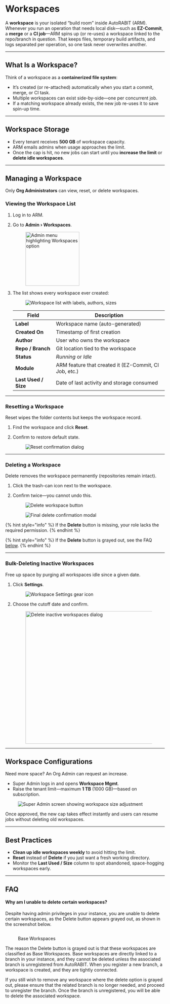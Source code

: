 # Workspaces

A **workspace** is your isolated “build room” inside AutoRABIT (ARM).\
Whenever you run an operation that needs local disk—such as **EZ-Commit**, a **merge** or a **CI job**—ARM spins up (or re-uses) a workspace linked to the repo/branch in question. That keeps files, temporary build artifacts, and logs separated per operation, so one task never overwrites another.

***

## What Is a Workspace? <a href="#what-is-workspace" id="what-is-workspace"></a>

Think of a workspace as a **containerized file system**:

* It’s created (or re-attached) automatically when you start a commit, merge, or CI task.
* Multiple workspaces can exist side-by-side—one per concurrent job.
* If a matching workspace already exists, the new job re-uses it to save spin-up time.

***

## Workspace Storage <a href="#workspace-storage" id="workspace-storage"></a>

* Every tenant receives **500 GB** of workspace capacity.
* ARM emails admins when usage approaches the limit.
* Once the cap is hit, no new jobs can start until you **increase the limit** or **delete idle workspaces**.

***

## Managing a Workspace <a href="#managing-workspace" id="managing-workspace"></a>

Only **Org Administrators** can view, reset, or delete workspaces.

### Viewing the Workspace List <a href="#viewing-the-workspace" id="viewing-the-workspace"></a>

1. Log in to ARM.
2.  Go to **Admin › Workspaces**.

    <figure><img src="../../../.gitbook/assets/image (721).png" alt="Admin menu highlighting Workspaces option" width="170"><figcaption></figcaption></figure>
3.  The list shows every workspace ever created:

    <figure><img src="../../../.gitbook/assets/image (722).png" alt="Workspace list with labels, authors, sizes"><figcaption></figcaption></figure>

    | Field                | Description                                           |
    | -------------------- | ----------------------------------------------------- |
    | **Label**            | Workspace name (auto-generated)                       |
    | **Created On**       | Timestamp of first creation                           |
    | **Author**           | User who owns the workspace                           |
    | **Repo / Branch**    | Git location tied to the workspace                    |
    | **Status**           | _Running_ or _Idle_                                   |
    | **Module**           | ARM feature that created it (EZ-Commit, CI Job, etc.) |
    | **Last Used / Size** | Date of last activity and storage consumed            |

***

### Resetting a Workspace <a href="#reset-a-workspace" id="reset-a-workspace"></a>

Reset wipes the folder contents but keeps the workspace record.

1. Find the workspace and click **Reset**.
2.  Confirm to restore default state.

    <figure><img src="../../../.gitbook/assets/image (723).png" alt="Reset confirmation dialog"><figcaption></figcaption></figure>

***

### Deleting a Workspace <a href="#deleting-a-workspace" id="deleting-a-workspace"></a>

Delete removes the workspace permanently (repositories remain intact).

1. Click the trash-can icon next to the workspace.
2.  Confirm twice—you cannot undo this.

    <figure><img src="../../../.gitbook/assets/image (724).png" alt="Delete workspace button"><figcaption></figcaption></figure>

    <figure><img src="../../../.gitbook/assets/image (725).png" alt="Final delete confirmation modal"><figcaption></figcaption></figure>

{% hint style="info" %}
If the **Delete** button is missing, your role lacks the required permission.
{% endhint %}

{% hint style="info" %}
If the **Delete** button is grayed out, see the FAQ [below](workspaces.md#why-am-i-unable-to-delete-certain-workspaces).&#x20;
{% endhint %}

***

### Bulk-Deleting Inactive Workspaces <a href="#deleting-inactive-workspaces" id="deleting-inactive-workspaces"></a>

Free up space by purging all workspaces idle since a given date.

1.  Click **Settings**.

    <figure><img src="../../../.gitbook/assets/image (726).png" alt="Workspace Settings gear icon"><figcaption></figcaption></figure>
2.  Choose the cutoff date and confirm.

    <figure><img src="../../../.gitbook/assets/image (727).png" alt="Delete inactive workspaces dialog" width="418"><figcaption></figcaption></figure>

***

## Workspace Configurations <a href="#workspace-configurations" id="workspace-configurations"></a>

Need more space? An Org Admin can request an increase.

* Super Admin logs in and opens **Workspace Mgmt**.
* Raise the tenant limit—maximum **1 TB** (1000 GB)—based on subscription.

<figure><img src="../../../.gitbook/assets/image (728).png" alt="Super Admin screen showing workspace size adjustment"><figcaption></figcaption></figure>

Once approved, the new cap takes effect instantly and users can resume jobs without deleting old workspaces.

***

## Best Practices

* **Clean up idle workspaces weekly** to avoid hitting the limit.
* **Reset** instead of **Delete** if you just want a fresh working directory.
* Monitor the **Last Used / Size** column to spot abandoned, space-hogging workspaces early.

***

## FAQ

#### Why am I unable to delete certain workspaces?

Despite having admin privileges in your instance, you are unable to delete certain workspaces, as the Delete button appears grayed out, as shown in the screenshot below.

<figure><img src="../../../.gitbook/assets/image (1751).png" alt=""><figcaption><p>Base Workspaces</p></figcaption></figure>

The reason the Delete button is grayed out is that these workspaces are classified as Base Workspaces. Base workspaces are directly linked to a branch in your instance, and they cannot be deleted unless the associated branch is unregistered from AutoRABIT. When you register a new branch, a workspace is created, and they are tightly connected.

If you still wish to remove any workspace where the delete option is grayed out, please ensure that the related branch is no longer needed, and proceed to unregister the branch. Once the branch is unregistered, you will be able to delete the associated workspace.
